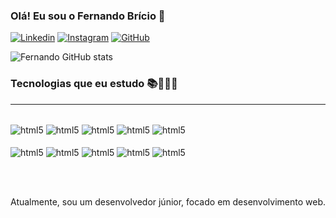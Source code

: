
### Olá! Eu sou o Fernando Brício 🤙

[![Linkedin](https://img.shields.io/badge/LinkedIn-0077B5?style=for-the-badge&logo=linkedin&logoColor=white)](https://www.linkedin.com/in/fernandobricio/)
[![Instagram](https://img.shields.io/badge/Instagram-E4405F?style=for-the-badge&logo=instagram&logoColor=white)](https://www.instagram.com/devfernandodev/)
[![GitHub](https://img.shields.io/badge/GitHub-100000?style=for-the-badge&logo=github&logoColor=white)](https://github.com/fernandobricio/fernandobricio)


![Fernando GitHub stats](https://github-readme-stats.vercel.app/api?username=fernandobricio&show_icons=true&theme=dracula)



### Tecnologias que eu estudo 📚👨🏻‍💻
<hr>

<div style="display: inline_block"></br>
 <img align="center" alt="html5" src="https://img.shields.io/badge/HTML5-E34F26?style=for-the-badge&logo=html5&logoColor=white" />
 <img align="center" alt="html5" src="https://img.shields.io/badge/CSS3-1572B6?style=for-the-badge&logo=css3&logoColor=white" />
 <img align="center" alt="html5" src="https://img.shields.io/badge/JavaScript-F7DF1E?style=for-the-badge&logo=javascript&logoColor=black" />
 <img align="center" alt="html5" src="https://img.shields.io/badge/PHP-777BB4?style=for-the-badge&logo=php&logoColor=white" />
 <img align="center" alt="html5" src="https://img.shields.io/badge/Sass-CC6699?style=for-the-badge&logo=sass&logoColor=white" /> <br><br>
 <img align="center" alt="html5" src="https://img.shields.io/badge/Python-14354C?style=for-the-badge&logo=python&logoColor=white" />
 <img align="center" alt="html5" src="https://img.shields.io/badge/Java-ED8B00?style=for-the-badge&logo=openjdk&logoColor=white" />
 <img align="center" alt="html5" src="https://img.shields.io/badge/React-20232A?style=for-the-badge&logo=react&logoColor=61DAFB" />
 <img align="center" alt="html5" src="https://img.shields.io/badge/Angular-DD0031?style=for-the-badge&logo=angular&logoColor=white" />
 <img align="center" alt="html5" src="https://img.shields.io/badge/Bootstrap-563D7C?style=for-the-badge&logo=bootstrap&logoColor=white" />

 <br><br>

 Atualmente, sou um desenvolvedor júnior, focado em desenvolvimento web.


